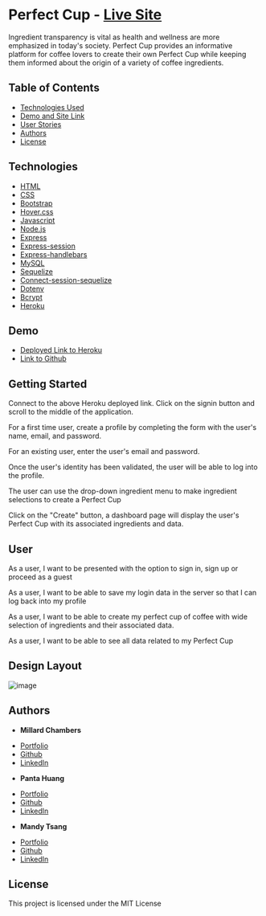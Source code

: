 # Perfect Cup - [Live Site](https://powerful-wildwood-54385.herokuapp.com/)

Ingredient transparency is vital as health and wellness are more emphasized in today's society. Perfect Cup provides an informative platform for coffee lovers to create their own Perfect Cup while keeping them informed about the origin of a variety of coffee ingredients.

## Table of Contents
* [Technologies Used](#technologies)
* [Demo and Site Link](#demo)
* [User Stories](#user)
* [Authors](#authors)
* [License](#license)


## Technologies

* [HTML](https://developer.mozilla.org/en-US/docs/Web/HTML)
* [CSS](https://developer.mozilla.org/en-US/docs/Web/CSS)
* [Bootstrap](https://getbootstrap.com/)
* [Hover.css](https://ianlunn.github.io/Hover/)
* [Javascript](https://developer.mozilla.org/en-US/docs/Web/JavaScript)
* [Node.js](https://nodejs.org/en/)
* [Express](https://expressjs.com)
* [Express-session](https://www.npmjs.com/package/express-session)
* [Express-handlebars](https://www.npmjs.com/package/express-handlebars)
* [MySQL](https://www.mysql.com)
* [Sequelize](https://www.npmjs.com/package/sequelize)
* [Connect-session-sequelize](https://www.npmjs.com/package/connect-session-sequelize)
* [Dotenv](https://www.npmjs.com/package/dotenv)
* [Bcrypt](https://www.npmjs.com/package/bcrypt)
* [Heroku](https://www.heroku.com)


## Demo

* [Deployed Link to Heroku](https://powerful-wildwood-54385.herokuapp.com/)
* [Link to Github](https://github.com/MChambersIV/Perfect-Cup)


## Getting Started

Connect to the above Heroku deployed link. Click on the signin button and scroll to the middle of the application. 

For a first time user, create a profile by completing the form with the user's name, email, and password. 

For an existing user, enter the user's email and password. 

Once the user's identity has been validated, the user will be able to log into the profile. 

The user can use the drop-down ingredient menu to make ingredient selections to create a Perfect Cup

Click on the "Create" button, a dashboard page will display the user's Perfect Cup with its associated ingredients and data. 


## User

As a user, I want to be presented with the option to sign in, sign up or proceed as a guest

As a user, I want to be able to save my login data in the server so that I can log back into my profile

As a user, I want to be able to create my perfect cup of coffee with wide selection of ingredients and their associated data.

As a user, I want to be able to see all data related to my Perfect Cup


## Design Layout



![image](https://user-images.githubusercontent.com/87446864/154158912-30a6d51a-5c5d-4450-b38e-ded79a643f4f.png)


## Authors

* **Millard Chambers** 
- [Portfolio](#)
- [Github](https://github.com/MChambersIV)
- [LinkedIn](#)


* **Panta Huang** 
- [Portfolio](#)
- [Github](https://github.com/willyhuang18)
- [LinkedIn](https://www.linkedin.com/feed/)

* **Mandy Tsang** 
- [Portfolio](https://mandytsang007.github.io/Mandy-Portfolio/)
- [Github](https://github.com/MANDYTSANG007)
- [LinkedIn](https://www.linkedin.com/in/man-tsang-64308b22a/)


## License

This project is licensed under the MIT License 


